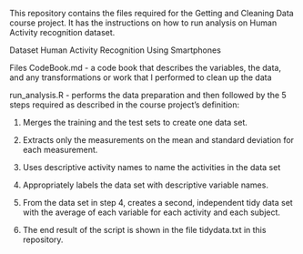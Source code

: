 This repository contains the files required for the Getting and Cleaning Data course project. It has the instructions on how to run analysis on Human Activity recognition dataset.

Dataset
Human Activity Recognition Using Smartphones

Files
CodeBook.md - a code book that describes the variables, the data, and any transformations or work that I performed to clean up the data

run_analysis.R - performs the data preparation and then followed by the 5 steps required as described in the course project’s definition:

1. Merges the training and the test sets to create one data set.

2. Extracts only the measurements on the mean and standard deviation for each measurement.

3. Uses descriptive activity names to name the activities in the data set

4. Appropriately labels the data set with descriptive variable names.

5. From the data set in step 4, creates a second, independent tidy data set with the average of each variable for each activity and each subject.

6. The end result of the script is shown in the file tidydata.txt in this repository. 


